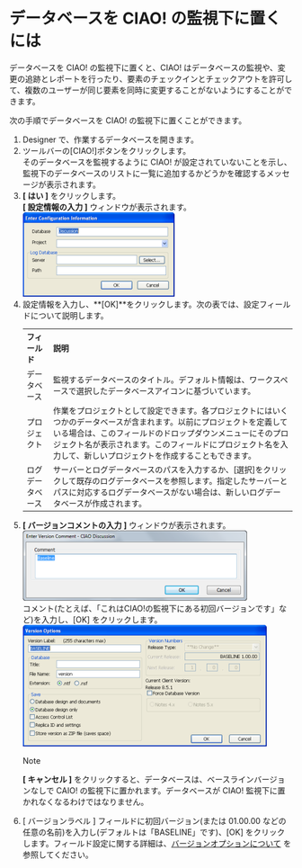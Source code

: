 # データベースを CIAO! の監視下に置くには
データベースを CIAO! の監視下に置くと、CIAO! はデータベースの監視や、変更の追跡とレポートを行ったり、要素のチェックインとチェックアウトを許可して、複数のユーザーが同じ要素を同時に変更することがないようにすることができます。

次の手順でデータベースを CIAO! の監視下に置くことができます。

1. Designer で、作業するデータベースを開きます。
2. ツールバーの[CIAO!]ボタンをクリックします。  
   そのデータベースを監視するように CIAO! が設定されていないことを示し、監視下のデータベースのリストに一覧に追加するかどうかを確認するメッセージが表示されます。
3. **[ はい ]** をクリックします。  
   **[ 設定情報の入力 ]** ウィンドウが表示されます。  
   ![Enter Configuration Information](img/adminadd.png)
4. 設定情報を入力し、**[OK]**をクリックします。次の表では、設定フィールドについて説明します。
   <table><tr><th>フィールド</th><th>説明</th></tr>
     <tr><td>データベース</td><td>監視するデータベースのタイトル。デフォルト情報は、ワークスペースで選択したデータベースアイコンに基づいています。</td></tr>
     <tr><td>プロジェクト</td><td>作業をプロジェクトとして設定できます。各プロジェクトにはいくつかのデータベースが含まれます。以前にプロジェクトを定義している場合は、このフィールドのドロップダウンメニューにそのプロジェクト名が表示されます。このフィールドにプロジェクト名を入力して、新しいプロジェクトを作成することもできます。</td></tr>
     <tr><td>ログデータベース</td><td>サーバーとログデータベースのパスを入力するか、[選択]をクリックして既存のログデータベースを参照します。指定したサーバーとパスに対応するログデータベースがない場合は、新しいログデータベースが作成されます。</td></tr>
   </table>
5. **[ バージョンコメントの入力 ]** ウィンドウが表示されます。  
   ![Enter Version Comment](img/adminadd2.png)  
   コメント(たとえば、「これはCIAO!の監視下にある初回バージョンです」など)を入力し、[OK] をクリックします。  
   ![Version Options](img/adminadd3.png)  
   <div class="admonition">
     <p class="admonition-title">Note</p>
     <p><b>[ キャンセル ]</b> をクリックすると、データベースは、ベースラインバージョンなしで CAIO! の監視下に置かれます。データベースが CIAO! 監視下に置かれなくなるわけではなりません。</p>
   </div>
6. [ バージョンラベル ] フィールドに初回バージョン(または 01.00.00 などの任意の名前)を入力し(デフォルトは「BASELINE」です)、[OK] をクリックします。フィールド設定に関する詳細は、[バージョンオプションについて](versionoptions.md) を参照してください。